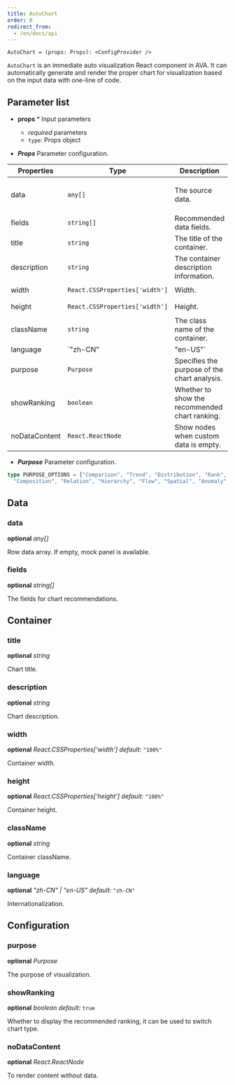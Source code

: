 ```yaml
---
title: AutoChart
order: 0
redirect_from:
  - /en/docs/api
---
```


```sign
AutoChart = (props: Props): <ConfigProvider />
```

``AutoChart`` is an immediate auto visualization React component in AVA.
It can automatically generate and render the proper chart for visualization based on the input data with one-line of code.




## Parameter list

* **props** * Input parameters
  * _required_ parameters
  * `type`: Props object

* ***Props*** Parameter configuration.

| Properties | Type | Description | Default |  
| ----| ---- | ---- | ----- |
| data | `any[]` | The source data. | Default mock panel `Optional` |
| fields | `string[]` | Recommended data fields. | Use all `Optional` |
| title | `string` | The title of the container. | None `Optional` |
| description | `string` | The container description information. | None `Optional` |
| width | `React.CSSProperties['width']` | Width. | `100%` `Optional` |
| height | `React.CSSProperties['width']` | Height. | `100%` `Optional` |
| className | `string` | The class name of the container. | None `Optional` |
| language | `"zh-CN" | "en-US"` | Language. | `"zh-CN"` `Optional` |
| purpose | `Purpose` | Specifies the purpose of the chart analysis. | None `Optional` |
| showRanking | `boolean` | Whether to show the recommended chart ranking. | `true` `Optional` |
| noDataContent | `React.ReactNode` | Show nodes when custom data is empty. | None `Optional` |

* ***Purpose*** Parameter configuration.

```ts
type PURPOSE_OPTIONS = ["Comparison", "Trend", "Distribution", "Rank", "Proportion", 
  "Composition", "Relation", "Hierarchy", "Flow", "Spatial", "Anomaly", "Value"];
```


## Data

### data

<description>**optional** _any[]_</description>

Row data array. If empty, mock panel is available.

### fields

<description>**optional** _string[]_</description>

The fields for chart recommendations.


## Container

### title

<description>**optional** _string_</description>

Chart title.

### description

<description>**optional** _string_</description>

Chart description.

### width

<description>**optional** _React.CSSProperties['width']_ _default:_ `"100%"`</description>

Container width.

### height

<description>**optional** _React.CSSProperties['height']_ _default:_ `"100%"`</description>

Container height.

### className

<description>**optional** _string_</description>

Container className.

### language

<description>**optional** _"zh-CN" | "en-US"_ _default:_ `"zh-CN"`</description>

Internationalization.

## Configuration

### purpose

<description>**optional** _Purpose_</description>

The purpose of visualization.

### showRanking

<description>**optional** _boolean_ _default:_ `true`</description>

Whether to display the recommended ranking, it can be used to switch chart type.

<!-- ### configurable

<description>**optional** _boolean_ _default:_ `true`</description>

Whether show config panel. -->

### noDataContent

<description>**optional** _React.ReactNode_</description>

To render content without data. 
